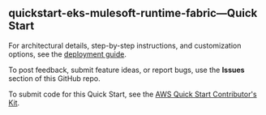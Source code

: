 
## quickstart-eks-mulesoft-runtime-fabric—Quick Start

For architectural details, step-by-step instructions, and customization options, see the [deployment guide](https://aws-quickstart.github.io/quickstart-eks-mulesoft-runtime-fabric/).

To post feedback, submit feature ideas, or report bugs, use the **Issues** section of this GitHub repo. 

To submit code for this Quick Start, see the [AWS Quick Start Contributor's Kit](https://aws-quickstart.github.io/).